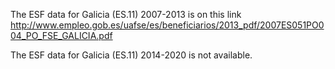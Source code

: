 The ESF data for Galicia (ES.11) 2007-2013 is on this link http://www.empleo.gob.es/uafse/es/beneficiarios/2013_pdf/2007ES051PO004_PO_FSE_GALICIA.pdf

The ESF data for Galicia (ES.11) 2014-2020 is not available.

